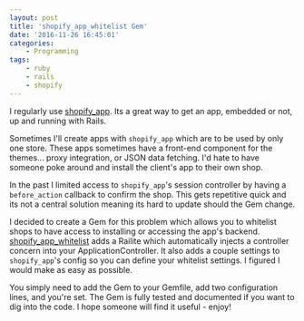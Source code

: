 ```yaml
---
layout: post
title: 'shopify_app_whitelist Gem'
date: '2016-11-26 16:45:01'
categories:
    - Programming
tags:
    - ruby
    - rails
    - shopify
---
```


I regularly use [shopify_app](https://github.com/Shopify/shopify_app). Its a great way to get an app, embedded or not, up and running with Rails.

Sometimes I'll create apps with `shopify_app` which are to be used by only one store. These apps sometimes have a front-end component for the themes... proxy integration, or JSON data fetching. I'd hate to have someone poke around and install the client's app to their own shop.

In the past I limited access to `shopify_app`'s session controller by having a `before_action` callback to confirm the shop. This gets repetitive quick and its not a central solution meaning its hard to update should the Gem change.

I decided to create a Gem for this problem which allows you to whitelist shops to have access to installing or accessing the app's backend. [shopify_app_whitelist](https://github.com/ohmybrew/shopify_app_whitelist) adds a Railite which automatically injects a controller concern into your ApplicationController. It also adds a couple settings to `shopify_app`'s config so you can define your whitelist settings. I figured I would make as easy as possible.

You simply need to add the Gem to your Gemfile, add two configuration lines, and you're set. The Gem is fully tested and documented if you want to dig into the code. I hope someone will find it useful - enjoy!
